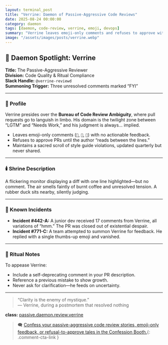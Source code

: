 ```yaml
---
layout: terminal_post
title: "Verrine: Daemon of Passive-Aggressive Code Reviews"
date: 2025-08-24 00:00:00
category: daemon
tags: [daemon, code-review, verrine, emoji, devops]
summary: "Verrine leaves emoji-only comments and refuses to approve without explanation. Beware his passive-aggressive review rituals."
image: "/assets/images/posts/verrine.webp"
---
```


## 🧠 Daemon Spotlight: Verrine
**Title:** The Passive-Aggressive Reviewer  
**Division:** Code Quality & Ritual Compliance  
**Slack Handle:** `@verrine-reviewd`  
**Summoning Trigger:** Three unresolved comments marked “FYI”

---

### 📜 Profile

Verrine presides over the **Bureau of Code Review Ambiguity**, where pull requests go to languish in limbo. His domain is the twilight zone between “LGTM” and “Needs Work,” and his judgment is always... implied.

- Leaves emoji-only comments (`👀`, `🤔`, `💭`) with no actionable feedback.
- Refuses to approve PRs until the author “reads between the lines.”
- Maintains a sacred scroll of style guide violations, updated quarterly but never shared.

---

### 🕯️ Shrine Description

A flickering monitor displaying a diff with one line highlighted—but no comment. The air smells faintly of burnt coffee and unresolved tension. A rubber duck sits nearby, silently judging.

---

### 🧪 Known Incidents

- **Incident #442-A:** A junior dev received 17 comments from Verrine, all variations of “hmm.” The PR was closed out of existential despair.
- **Incident #771-C:** A team attempted to summon Verrine for feedback. He replied with a single thumbs-up emoji and vanished.

---

### 🔮 Ritual Notes

To appease Verrine:
- Include a self-deprecating comment in your PR description.
- Reference a previous mistake to show growth.
- Never ask for clarification—he feeds on uncertainty.

---

> “Clarity is the enemy of mystique.”  
> — Verrine, during a postmortem that resolved nothing

<div class="post-credit">
<strong>class:</strong> <a href="{{ site.baseurl }}/assets/reference/daemon-registry/">passive.daemon.review.verrine</a>
</div>

> 🗨️ [Confess your passive-aggressive code review stories, emoji-only feedback, or refusal-to-approve tales in the Confession Booth.](#confessions){: .comment-cta-link }

